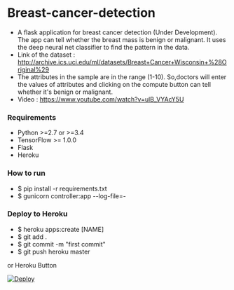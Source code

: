 # Breast-cancer-detection
* A flask application for breast cancer detection (Under Development). The app can tell whether the breast mass is benign or     malignant. It uses the deep neural net classifier to find the pattern in the data.
* Link of the dataset : http://archive.ics.uci.edu/ml/datasets/Breast+Cancer+Wisconsin+%28Original%29
* The attributes in the sample are in the range (1-10). So,doctors will enter the values of attributes and clicking on the 
  compute button can tell whether it's benign or malignant.
* Video : https://www.youtube.com/watch?v=ulB_VYAcY5U  

### Requirements ###

* Python >=2.7 or >=3.4
* TensorFlow >= 1.0.0
* Flask
* Heroku


### How to run ###

* $ pip install -r requirements.txt
* $ gunicorn controller:app --log-file=-
   

### Deploy to Heroku ###

* $ heroku apps:create [NAME]
* $ git add .
* $ git commit -m "first commit"
* $ git push heroku master



or Heroku Button

[![Deploy](https://www.herokucdn.com/deploy/button.svg)](https://heroku.com/deploy)
